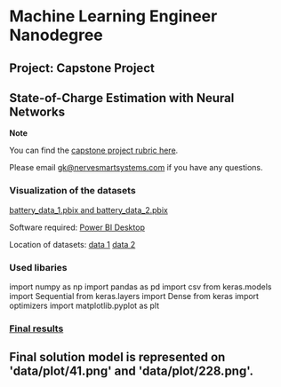 # Machine Learning Engineer Nanodegree
## Project: Capstone Project
## State-of-Charge Estimation with Neural Networks

**Note** 

You can find the [capstone project rubric here](https://review.udacity.com/#!/rubrics/108/view).

Please email [gk@nervesmartsystems.com](mailto:gk@nervesmartsystems.com) if you have any questions.

### Visualization of the datasets
[battery_data_1.pbix and battery_data_2.pbix](https://drive.google.com/drive/folders/111zed43osDhVLx4zoIfGNlNwxE0hN6G4?usp=sharing)

Software required: [Power BI Desktop](https://powerbi.microsoft.com/en-us/desktop/)

Location of datasets: [data 1](https://github.com/gergosnoo/ML_capstone_project_SOC_prediction_GK/blob/master/data/Augmented_data/battery_data_1_dV-C-roundV.csv)
[data 2](https://github.com/gergosnoo/ML_capstone_project_SOC_prediction_GK/blob/master/data/Augmented_data/battery_data_2_dV-C-roundV.csv)

### Used libaries
import numpy as np
import pandas as pd
import csv
from keras.models import Sequential
from keras.layers import Dense
from keras import optimizers
import matplotlib.pyplot as plt

### [Final results](https://github.com/gergosnoo/ML_capstone_project_SOC_prediction_GK/tree/master/data/plot)

## Final solution model is represented on 'data/plot/41.png' and 'data/plot/228.png'.
